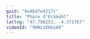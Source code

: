```yaml
---
guid: "0a4bd7e4217c"
title: "Phare d'Eckmühl"
latlng: "47.798251, -4.372767"
videoId: "9HNzzEHGsA0" 
---
```

